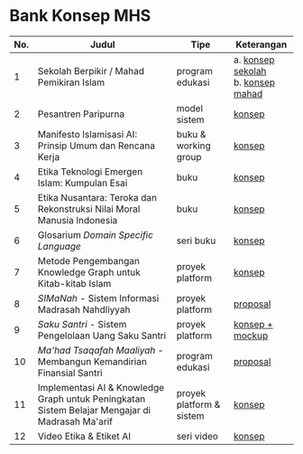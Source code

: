 # Bank Konsep MHS

| No. | Judul | Tipe | Keterangan |
| --- | ----- | ---- | ---------- |
| 1 | Sekolah Berpikir / Mahad Pemikiran Islam | program edukasi | a. [konsep sekolah]([01-sekolah-berpikir/konsep-sekolah-berpikir.md](https://gist.github.com/ekajogja/e4c9c26098340f41a398d77c508354a6))<br />b. [konsep mahad](https://gist.github.com/ekajogja/4bf170fe3485ca43ca51223ed9962edb) |
| 2 | Pesantren Paripurna | model sistem | [konsep](https://gist.github.com/ekajogja/cc63f9d99746eaa8f09bb9b5b1ef0185) |
| 3 | Manifesto Islamisasi AI: Prinsip Umum dan Rencana Kerja | buku & working group | [konsep](https://gist.github.com/ekajogja/714403137852ef4bf7c815fb9edfd95d) |
| 4 | Etika Teknologi Emergen Islam: Kumpulan Esai | buku| [konsep](04-etika-teknologi-emergen-islam/konsep-buku-etika-teknologi-emergen-islam.md) |
| 5 | Etika Nusantara: Teroka dan Rekonstruksi Nilai Moral Manusia Indonesia | buku | [konsep](05-etika-nusantara/konsep-buku-etika-nusantara.md) |
| 6 | Glosarium *Domain Specific Language* | seri buku | [konsep](https://gist.github.com/ekajogja/d8d268870d6cc345a740aa0709880bc1) |
| 7 | Metode Pengembangan Knowledge Graph untuk Kitab-kitab Islam | proyek platform | [konsep](https://gist.github.com/ekajogja/ed66e8af963fd639e7c1dce572521ff9) |
| 8 | *SIMaNah* - Sistem Informasi Madrasah Nahdliyyah | proyek platform | [proposal](08-sistem-informasi-madrasah-nahdliyah/simanah.md) |
| 9 | *Saku Santri* - Sistem Pengelolaan Uang Saku Santri | proyek platform | [konsep + mockup](https://jarinabi.github.io/) |
| 10 | *Ma'had Tsaqafah Maaliyah* - Membangun Kemandirian Finansial Santri | program edukasi | [proposal](10-workshop-literasi-finansial-santri/program-literasi-finansial-santri.md) |
| 11 | Implementasi AI & Knowledge Graph untuk Peningkatan Sistem Belajar Mengajar di Madrasah Ma'arif | proyek platform & sistem | [konsep](11-ai-knowledge-graph-maarif/konsep-ai-kg-untuk-madrasah-maarif.md) |
| 12 | Video Etika & Etiket AI | seri video | [konsep](https://gist.github.com/ekajogja/94fbbc311e7506bde0c0d43873d44b29) |